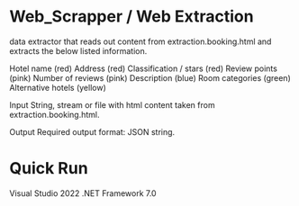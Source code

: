 # Web_Scrapper / Web Extraction

data extractor that reads out content from extraction.booking.html and extracts the below listed information.

Hotel name (red)
Address (red)
Classification / stars (red)
Review points (pink)
Number of reviews (pink)
Description (blue)
Room categories (green)
Alternative hotels (yellow)

Input
String, stream or file with html content taken from extraction.booking.html.

Output
Required output format: JSON string.


# Quick Run

Visual Studio 2022
.NET Framework 7.0
